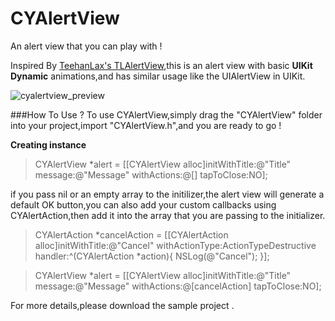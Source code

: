 # CYAlertView

An alert view that you can play with !

Inspired By [TeehanLax's TLAlertView](https://github.com/TeehanLax/TLAlertView),this is an alert view with basic **UIKit Dynamic** animations,and has similar usage like the UIAlertView in UIKit. 

![cyalertview_preview](https://cloud.githubusercontent.com/assets/14084540/9724893/a857cdc6-5610-11e5-8a59-9b9bb195b258.gif)


###How To Use ?
To use CYAlertView,simply drag the "CYAlertView" folder into your project,import "CYAlertView.h",and you are ready to go ! 

**Creating instance**

> CYAlertView *alert = [[CYAlertView alloc]initWithTitle:@"Title" message:@"Message" withActions:@[] tapToClose:NO];


if you pass nil or an empty array to the initilizer,the alert view will generate a default OK button,you can also add your custom callbacks using CYAlertAction,then add it into the array that you are passing to the initializer.


>CYAlertAction *cancelAction = [[CYAlertAction alloc]initWithTitle:@"Cancel" withActionType:ActionTypeDestructive handler:^(CYAlertAction *action){
        NSLog(@"Cancel");
}];

> CYAlertView *alert = [[CYAlertView alloc]initWithTitle:@"Title" message:@"Message" withActions:@[cancelAction] tapToClose:NO];

For more details,please download the sample project .
